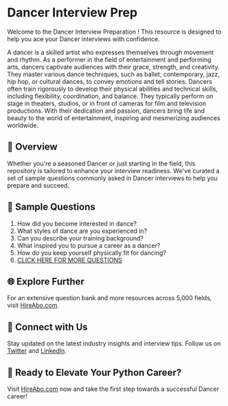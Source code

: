 # Dancer Interview Prep

Welcome to the Dancer Interview Preparation ! This resource is designed to help you ace your Dancer interviews with confidence.

A dancer is a skilled artist who expresses themselves through movement and rhythm. As a performer in the field of entertainment and performing arts, dancers captivate audiences with their grace, strength, and creativity. They master various dance techniques, such as ballet, contemporary, jazz, hip hop, or cultural dances, to convey emotions and tell stories. Dancers often train rigorously to develop their physical abilities and technical skills, including flexibility, coordination, and balance. They typically perform on stage in theaters, studios, or in front of cameras for film and television productions. With their dedication and passion, dancers bring life and beauty to the world of entertainment, inspiring and mesmerizing audiences worldwide.

## 🚀 Overview

Whether you're a seasoned Dancer or just starting in the field, this repository is tailored to enhance your interview readiness. We've curated a set of sample questions commonly asked in Dancer interviews to help you prepare and succeed.

## 📝 Sample Questions

1. How did you become interested in dance?
2. What styles of dance are you experienced in?
3. Can you describe your training background?
4. What inspired you to pursue a career as a dancer?
5. How do you keep yourself physically fit for dancing?
6. [CLICK HERE FOR MORE QUESTIONS](https://hireabo.com/job/16_4_0/Dancer)

## 🌐 Explore Further

For an extensive question bank and more resources across 5,000 fields, visit [HireAbo.com](https://www.hireabo.com).

## 📱 Connect with Us

Stay updated on the latest industry insights and interview tips. Follow us on [Twitter](https://twitter.com/hireabo) and [LinkedIn](https://www.linkedin.com/in/hire-abo-3609972a8/).

## 🚀 Ready to Elevate Your Python Career?

Visit [HireAbo.com](https://www.hireabo.com) now and take the first step towards a successful Dancer career!